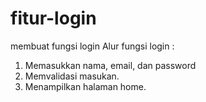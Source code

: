 # fitur-login
membuat fungsi login
Alur fungsi login :
1. Memasukkan nama, email, dan password
2. Memvalidasi masukan.
3. Menampilkan halaman home.
